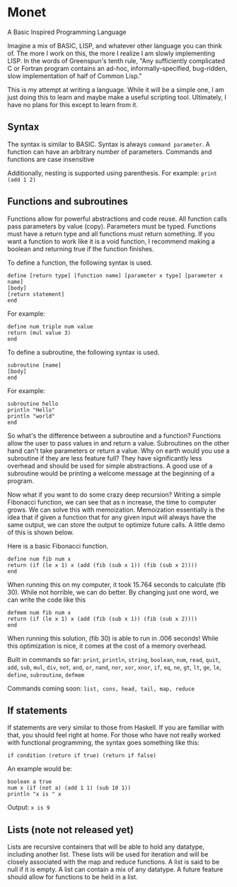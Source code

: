 # Monet
A Basic Inspired Programming Language

Imagine a mix of BASIC, LISP, and whatever other language you can think of.
The more I work on this, the more I realize I am slowly implementing LISP.
In the words of Greenspun's tenth rule,
"Any sufficiently complicated C or Fortran program contains an ad-hoc, informally-specified, bug-ridden, slow implementation of half of Common Lisp."

This is my attempt at writing a language. While it will be a simple one, I am just doing this to learn and maybe make a useful scripting tool. Ultimately, I have no plans for this except to learn from it.

## Syntax
The syntax is similar to BASIC. Syntax is always 
`command parameter`. A function can have an arbitrary number of parameters. 
Commands and functions are case insensitive

Additionally, nesting is supported using parenthesis. For example:
`print (add 1 2)`


## Functions and subroutines

Functions allow for powerful abstractions and code reuse.
All function calls pass parameters by value (copy). Parameters must be typed.
Functions must have a return type and all functions must return something.
If you want a function to work like it is a void function, 
I recommend making a boolean and returning true if the function finishes.

To define a function, the following syntax is used.

```
define [return type] [function name] [parameter x type] [parameter x name]
[body]
[return statement]
end
```
For example:

```
define num triple num value
return (mul value 3)
end
```

To define a subroutine, the following syntax is used.
```
subroutine [name]
[body]
end
```
For example:

```
subroutine hello
println "Hello"
println "world"
end
```

So what's the difference between a subroutine and a function? 
Functions allow the user to pass values in and return a value. 
Subroutines on the other hand can't take parameters or return a value.
Why on earth would you use a subroutine if they are less feature full?
They have significantly less overhead and should be used for simple abstractions.
A good use of a subroutine would be printing a welcome message at the beginning of a program. 

Now what if you want to do some crazy deep recursion? 
Writing a simple Fibonacci function, we can see that as n increase, 
the time to computer grows. We can solve this with memoization.
Memoization essentially is the idea that if given a function that 
for any given input will always have the same output, 
we can store the output to optimize future calls. A little demo of this is shown below.

Here is a basic Fibonacci function.
```
define num fib num x
return (if (le x 1) x (add (fib (sub x 1)) (fib (sub x 2))))
end
```
When running this on my computer, it took 15.764 seconds to calculate (fib 30).
While not horrible, we can do better. By changing just one word,
 we can write the code like this
 ```
 defmem num fib num x
 return (if (le x 1) x (add (fib (sub x 1)) (fib (sub x 2))))
 end
 ```
 When running this solution, (fib 30) is able to run in .006 seconds! 
 While this optimization is nice, it comes at the cost of a memory overhead.

Built in commands so far:
`print`, `println`, `string`, `boolean`, `num`, `read`, `quit`, 
`add`, `sub`, `mul`, `div`, `not`, `and`, `or`, `nand`, `nor`, `xor`, `xnor`,
`if`, `eq`, `ne`, `gt`, `lt`, `ge`, `le`, `define`, `subroutine`, `defmem`

Commands coming soon: `list, cons, head, tail, map, reduce`

## If statements
If statements are very similar to those from Haskell. 
If you are familiar with that, you should feel right at home. 
For those who have not really worked with functional programming, 
the syntax goes something like this:

`if condition (return if true) (return if false)`

An example would be:

```
boolean a true 
num x (if (not a) (add 1 1) (sub 10 1))
println "x is " x
```
Output: `x is 9`

## Lists (note not released yet)
Lists are recursive containers that will be able to hold any datatype, including another list. 
These lists will be used for iteration and will be closely associated with the map and reduce functions. 
A list is said to be null if it is empty. A list can contain a mix of any datatype. 
A future feature should allow for functions to be held in a list.